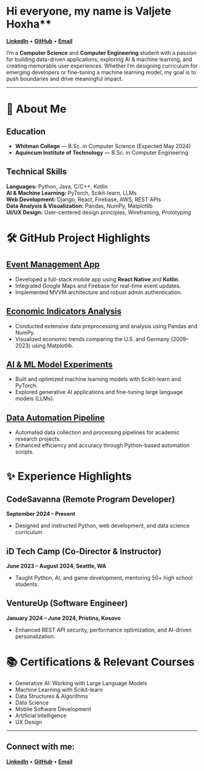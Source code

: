 # Hi everyone, my name is Valjete Hoxha**  
[**LinkedIn**](https://linkedin.com/in/valjete-hoxha) • [**GitHub**](https://github.com/valjetahoxha) • [**Email**](mailto:valjetahoxha2003@gmail.com)

I’m a **Computer Science** and **Computer Engineering** student with a passion for building data-driven applications, exploring AI & machine learning, and creating memorable user experiences. Whether I’m designing curriculum for emerging developers or fine-tuning a machine learning model, my goal is to push boundaries and drive meaningful impact.

---

# 🚀 About Me

## Education
- **Whitman College** — B.Sc. in Computer Science (Expected May 2024)  
- **Aquincum Institute of Technology** — B.Sc. in Computer Engineering

## Technical Skills

**Languages:** Python, Java, C/C++, Kotlin  
**AI & Machine Learning:** PyTorch, Scikit-learn, LLMs  
**Web Development:** Django, React, Firebase, AWS, REST APIs  
**Data Analysis & Visualization:** Pandas, NumPy, Matplotlib  
**UI/UX Design:** User-centered design principles, Wireframing, Prototyping  

# 🛠️ GitHub Project Highlights

## [Event Management App](https://github.com/valjetahoxha/EventManagementApp)
- Developed a full-stack mobile app using **React Native** and **Kotlin**.
- Integrated Google Maps and Firebase for real-time event updates.
- Implemented MVVM architecture and robust admin authentication.

## [Economic Indicators Analysis](https://github.com/valjetahoxha/Economic-Indicators-Analysis)
- Conducted extensive data preprocessing and analysis using Pandas and NumPy.
- Visualized economic trends comparing the U.S. and Germany (2009–2023) using Matplotlib.

## [AI & ML Model Experiments](https://github.com/valjetahoxha/ML-Experiments)
- Built and optimized machine learning models with Scikit-learn and PyTorch.
- Explored generative AI applications and fine-tuning large language models (LLMs).

## [Data Automation Pipeline](https://github.com/valjetahoxha/Data-Automation-Pipeline)
- Automated data collection and processing pipelines for academic research projects.
- Enhanced efficiency and accuracy through Python-based automation scripts.

# ✨ Experience Highlights

## CodeSavanna (Remote Program Developer)
**September 2024 – Present**
- Designed and instructed Python, web development, and data science curriculum.

## iD Tech Camp (Co-Director & Instructor)
**June 2023 – August 2024, Seattle, WA**
- Taught Python, AI, and game development, mentoring 50+ high school students.

## VentureUp (Software Engineer)
**January 2024 – June 2024, Pristina, Kosovo**
- Enhanced REST API security, performance optimization, and AI-driven personalization.

# 📚 Certifications & Relevant Courses
- Generative AI: Working with Large Language Models
- Machine Learning with Scikit-learn
- Data Structures & Algorithms
- Data Science
- Mobile Software Development
- Artificial Intelligence
- UX Design

---

## Connect with me:

[**LinkedIn**](https://linkedin.com/in/valjete-hoxha) • [**GitHub**](https://github.com/valjetahoxha) • [**Email**](mailto:valjetahoxha2003@gmail.com)


